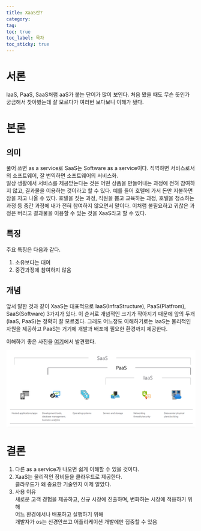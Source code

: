 ```yaml
---
title: XaaS란?
category: 
tag:
toc: true
toc_label: 목차
toc_sticky: true
---
```

# 서론

IaaS, PaaS, SaaS처럼 aaS가 붙는 단어가 많이 보인다. 처음 봤을 때도 무슨 뜻인가 궁금해서 찾아봤는데 
잘 모르다가 여러번 보다보니 이해가 됐다.

# 본론
## 의미
풀어 쓰면 as a service로 SaaS는 Software as a service이다. 직역하면 서비스로서의 소프트웨어, 잘 번역하면 소프트웨어의 서비스화.   
일상 생활에서 서비스를 제공받는다는 것은 어떤 상품을 만들어내는 과정에 전혀 참여하지 않고, 결과물을 이용하는 것이라고 할 수 있다.
예를 들어 호텔에 가서 돈만 지불하면 잠을 자고 나올 수 있다. 호텔을 짓는 과정, 직원을 뽑고 교육하는 과정, 호텔을 청소하는 과정 등
중간 과정에 내가 전혀 참여하지 않으면서 말이다. 이처럼 불필요하고 귀찮은 과정은 버리고 결과물을 이용할 수 있는 것을 XaaS라고 할 수 있다. 
## 특징
주요 특징은 다음과 같다.   
1. 소유보다는 대여
2. 중간과정에 참여하지 않음

## 개념
앞서 말한 것과 같이 XaaS는 대표적으로 IaaS(InfraStructure), PaaS(Platfrom), SaaS(Software) 3가지가 있다.
이 순서로 개념적인 크기가 작아지기 때문에 앞의 두개(IaaS, PaaS)는 정확히 잘 모르겠다. 그래도 어느정도 이해하기로는 
IaaS는 물리적인 자원을 제공하고 PaaS는 거기에 개발과 배포에 필요한 환경까지 제공한다.   

이해하기 좋은 사진을 [여기][link]에서 발견했다.   

[link]: https://azure.microsoft.com/en-us/overview/what-is-paas/
![picture](/assets/aaS/picture.png)   

# 결론
1. 다른 as a service가 나오면 쉽게 이해할 수 있을 것이다.
2. XaaS는 물리적인 장비들을 클라우드로 제공한다.    
클라우드가 왜 중요한 기술인지 이제 알았다. 
3. 사용 이유   
새로운 고객 경험을 제공하고, 신규 시장에 진출하며, 변화하는 시장에 적응하기 위해   
어느 환경에서나 배포하고 실행하기 위해   
개발자가 os는 신경안쓰고 어플리케이션 개발에만 집중할 수 있음